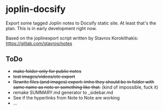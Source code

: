 # joplin-docsify
Export some tagged Joplin notes to Docsify static site. At least that's the plan.
This is in early development right now.

Based on the joplinexport script written by Stavros Korokithakis: https://gitlab.com/stavros/notes

## ToDo
- ~~make folder only for public notes~~
- ~~test images/videos/etc export~~
- ~~Rewrite files (and images) export: imho they should be in folder with same name as note or something like that.~~ (kind of impossible, fuck it)
- remake SUMMARY.md generator to _sidebar.md
- See if the hyperlinks from Note to Note are working 
- ...